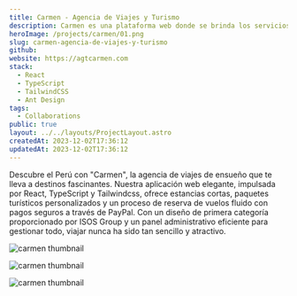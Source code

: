 ```yaml
---
title: Carmen - Agencia de Viajes y Turismo
description: Carmen es una plataforma web donde se brinda los servicios de paquetes turísticos
heroImage: /projects/carmen/01.png
slug: carmen-agencia-de-viajes-y-turismo
github:
website: https://agtcarmen.com
stack:
  - React
  - TypeScript
  - TailwindCSS
  - Ant Design
tags:
  - Collaborations
public: true
layout: ../../layouts/ProjectLayout.astro
createdAt: 2023-12-02T17:36:12
updatedAt: 2023-12-02T17:36:12
---
```


Descubre el Perú con "Carmen", la agencia de viajes de ensueño que te lleva a destinos fascinantes. Nuestra aplicación web elegante, impulsada por React, TypeScript y Tailwindcss, ofrece estancias cortas, paquetes turísticos personalizados y un proceso de reserva de vuelos fluido con pagos seguros a través de PayPal. Con un diseño de primera categoría proporcionado por ISOS Group y un panel administrativo eficiente para gestionar todo, viajar nunca ha sido tan sencillo y atractivo.

![carmen thumbnail](/projects/carmen/02.png)

![carmen thumbnail](/projects/carmen/03.png)

![carmen thumbnail](/projects/carmen/04.png)
